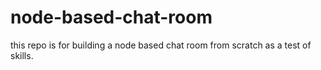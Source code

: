 # node-based-chat-room

this repo is for building a node based chat room from scratch as a test of skills.